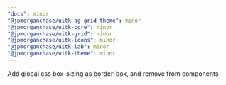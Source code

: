 ```yaml
---
"docs": minor
"@jpmorganchase/uitk-ag-grid-theme": minor
"@jpmorganchase/uitk-core": minor
"@jpmorganchase/uitk-grid": minor
"@jpmorganchase/uitk-icons": minor
"@jpmorganchase/uitk-lab": minor
"@jpmorganchase/uitk-theme": minor
---
```


Add global css box-sizing as border-box, and remove from components
